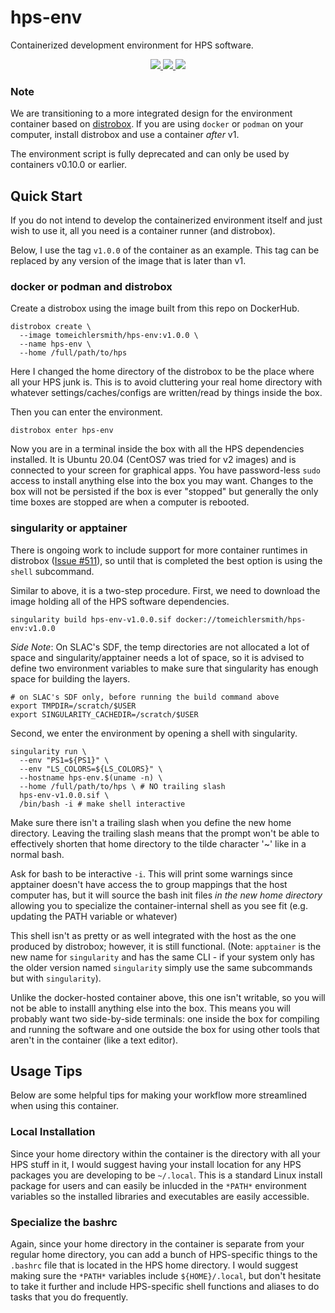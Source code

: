 # hps-env
Containerized development environment for HPS software.

<p align="center">
    <a href="http://perso.crans.org/besson/LICENSE.html" alt="GPLv3 license">
        <img src="https://img.shields.io/badge/License-GPLv3-blue.svg" />
    </a>
    <a href="https://github.com/tomeichlersmith/hps-env/actions" alt="Actions">
        <img src="https://github.com/tomeichlersmith/hps-env/actions/workflows/ci.yml/badge.svg" />
    </a>
    <a href="https://hub.docker.com/r/tomeichlersmith/hps-env" alt="DockerHub">
        <img src="https://img.shields.io/github/v/release/tomeichlersmith/hps-env" />
    </a>
</p>

### Note
We are transitioning to a more integrated design for the environment container
based on [distrobox](https://github.com/89luca89/distrobox). If you are using `docker`
or `podman` on your computer, install distrobox and use a container _after_ v1.

The environment script is fully deprecated and can only be used by containers v0.10.0 or earlier.

## Quick Start
If you do not intend to develop the containerized environment itself
and just wish to use it, all you need is a container runner (and distrobox).

Below, I use the tag `v1.0.0` of the container as an example. This tag can
be replaced by any version of the image that is later than v1.

### docker or podman and distrobox
Create a distrobox using the image built from this repo on DockerHub.
```
distrobox create \
  --image tomeichlersmith/hps-env:v1.0.0 \
  --name hps-env \
  --home /full/path/to/hps
```
Here I changed the home directory of the distrobox to be the place where all
your HPS junk is. This is to avoid cluttering your real home directory with whatever
settings/caches/configs are written/read by things inside the box.

Then you can enter the environment.
```
distrobox enter hps-env
```
Now you are in a terminal inside the box with all the HPS dependencies installed.
It is Ubuntu 20.04 (CentOS7 was tried for v2 images) and is connected to your 
screen for graphical apps.
You have password-less `sudo` access to install anything else into the box you may
want. Changes to the box will not be persisted if the box is ever "stopped" but
generally the only time boxes are stopped are when a computer is rebooted.

### singularity or apptainer
There is ongoing work to include support for more container runtimes in distrobox
([Issue #511](https://github.com/89luca89/distrobox/issues/511)), so until that is 
completed the best option is using the `shell` subcommand.

Similar to above, it is a two-step procedure. First, we need to download the
image holding all of the HPS software dependencies.
```
singularity build hps-env-v1.0.0.sif docker://tomeichlersmith/hps-env:v1.0.0
```
_Side Note_: On SLAC's SDF, the temp directories are not allocated a lot of
space and singularity/apptainer needs a lot of space, so it is advised to 
define two environment variables to make sure that singularity has enough
space for building the layers.
```
# on SLAC's SDF only, before running the build command above
export TMPDIR=/scratch/$USER
export SINGULARITY_CACHEDIR=/scratch/$USER
```

Second, we enter the environment by opening a shell with singularity.
```
singularity run \
  --env "PS1=${PS1}" \
  --env "LS_COLORS=${LS_COLORS}" \
  --hostname hps-env.$(uname -n) \
  --home /full/path/to/hps \ # NO trailing slash
  hps-env-v1.0.0.sif \
  /bin/bash -i # make shell interactive
```

Make sure there isn't a trailing slash when you define the new home directory.
Leaving the trailing slash means that the prompt won't be able to effectively shorten
that home directory to the tilde character '~' like in a normal bash.

Ask for bash to be interactive `-i`. This will print some warnings since apptainer
doesn't have access the to group mappings that the host computer has, but it will
source the bash init files _in the new home directory_ allowing you to specialize the
container-internal shell as you see fit (e.g. updating the PATH variable or whatever)

This shell isn't as pretty or as well integrated with the host as the one produced by distrobox;
however, it is still functional. (Note: `apptainer` is the new name for `singularity` and has
the same CLI - if your system only has the older version named `singularity` simply use the same
subcommands but with `singularity`).

Unlike the docker-hosted container above, this one isn't writable, so you will not be able to
installl anything else into the box. This means you will probably want two side-by-side terminals:
one inside the box for compiling and running the software and one outside the box for using other
tools that aren't in the container (like a text editor).

## Usage Tips
Below are some helpful tips for making your workflow more streamlined when using this container.

### Local Installation
Since your home directory within the container is the directory with all your HPS stuff in it,
I would suggest having your install location for any HPS packages you are developing to be 
`~/.local`. This is a standard Linux install package for users and can easily be inlucded in 
the `*PATH*` environment variables so the installed libraries and executables are easily accessible.

### Specialize the bashrc
Again, since your home directory in the container is separate from your regular home directory,
you can add a bunch of HPS-specific things to the `.bashrc` file that is located in the HPS
home directory. I would suggest making sure the `*PATH*` variables include `${HOME}/.local`,
but don't hesitate to take it further and include HPS-specific shell functions and aliases
to do tasks that you do frequently.
